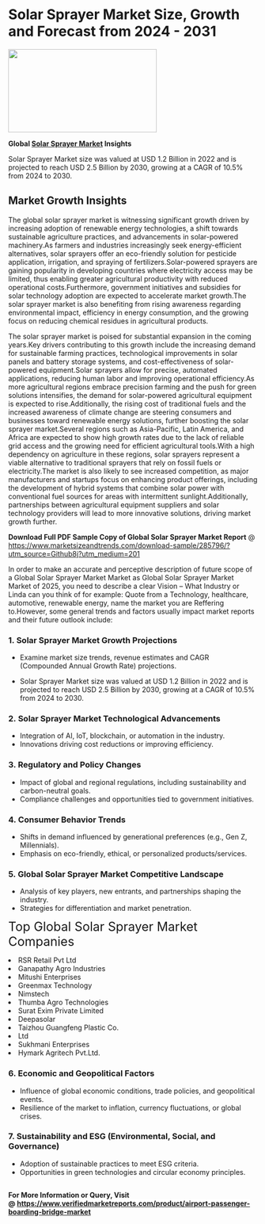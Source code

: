 <H1>Solar Sprayer Market Size, Growth and Forecast from 2024 - 2031</H1><img class="aligncenter size-medium wp-image-584254" src="https://thirdeyenews.in/wp-content/uploads/2024/09/Global-Market-Research-300x168.jpeg" alt="" width="300" height="168" /><p><strong>Global&nbsp;<a href="https://www.marketsizeandtrends.com/download-sample/285796/?utm_source=Github8j?utm_medium=201">Solar Sprayer Market</a> Insights</strong></p><p>Solar Sprayer Market size was valued at USD 1.2 Billion in 2022 and is projected to reach USD 2.5 Billion by 2030, growing at a CAGR of 10.5% from 2024 to 2030.</p><p><h2>Market Growth Insights</h2> <p>The global solar sprayer market is witnessing significant growth driven by increasing adoption of renewable energy technologies, a shift towards sustainable agriculture practices, and advancements in solar-powered machinery.As farmers and industries increasingly seek energy-efficient alternatives, solar sprayers offer an eco-friendly solution for pesticide application, irrigation, and spraying of fertilizers.Solar-powered sprayers are gaining popularity in developing countries where electricity access may be limited, thus enabling greater agricultural productivity with reduced operational costs.Furthermore, government initiatives and subsidies for solar technology adoption are expected to accelerate market growth.The solar sprayer market is also benefiting from rising awareness regarding environmental impact, efficiency in energy consumption, and the growing focus on reducing chemical residues in agricultural products. </p> <p>The solar sprayer market is poised for substantial expansion in the coming years.Key drivers contributing to this growth include the increasing demand for sustainable farming practices, technological improvements in solar panels and battery storage systems, and cost-effectiveness of solar-powered equipment.Solar sprayers allow for precise, automated applications, reducing human labor and improving operational efficiency.As more agricultural regions embrace precision farming and the push for green solutions intensifies, the demand for solar-powered agricultural equipment is expected to rise.Additionally, the rising cost of traditional fuels and the increased awareness of climate change are steering consumers and businesses toward renewable energy solutions, further boosting the solar sprayer market.Several regions such as Asia-Pacific, Latin America, and Africa are expected to show high growth rates due to the lack of reliable grid access and the growing need for efficient agricultural tools.With a high dependency on agriculture in these regions, solar sprayers represent a viable alternative to traditional sprayers that rely on fossil fuels or electricity.The market is also likely to see increased competition, as major manufacturers and startups focus on enhancing product offerings, including the development of hybrid systems that combine solar power with conventional fuel sources for areas with intermittent sunlight.Additionally, partnerships between agricultural equipment suppliers and solar technology providers will lead to more innovative solutions, driving market growth further.</p><p><span class=""><strong>Download Full PDF Sample Copy of Global Solar Sprayer Market Report</strong> @ <a href="https://www.marketsizeandtrends.com/download-sample/285796/?utm_source=Github8j?utm_medium=201" target="_blank">https://www.marketsizeandtrends.com/download-sample/285796/?utm_source=Github8j?utm_medium=201</a></span></p><p>In order to make an accurate and perceptive description of future scope of a Global&nbsp;Solar Sprayer Market Market as Global&nbsp;Solar Sprayer Market Market of 2025, you need to describe a clear Vision &ndash; What Industry or Linda can you think of for example: Quote from a Technology, healthcare, automotive, renewable energy, name the market you are Reffering to.However, some general trends and factors usually impact market reports and their future outlook include:</p><h3>1.&nbsp;<strong>Solar Sprayer Market Growth Projections</strong></h3><ul><li>Examine market size trends, revenue estimates and CAGR (Compounded Annual Growth Rate) projections.</li><li><p>Solar Sprayer Market size was valued at USD 1.2 Billion in 2022 and is projected to reach USD 2.5 Billion by 2030, growing at a CAGR of 10.5% from 2024 to 2030.</p></li></ul><h3>2.&nbsp;<strong>Solar Sprayer Market Technological Advancements</strong></h3><ul><li>Integration of AI, IoT, blockchain, or automation in the industry.</li><li>Innovations driving cost reductions or improving efficiency.</li></ul><h3>3.&nbsp;<strong>Regulatory and Policy Changes</strong></h3><ul><li>Impact of global and regional regulations, including sustainability and carbon-neutral goals.</li><li>Compliance challenges and opportunities tied to government initiatives.</li></ul><h3>4.&nbsp;<strong>Consumer Behavior Trends</strong></h3><ul><li>Shifts in demand influenced by generational preferences (e.g., Gen Z, Millennials).</li><li>Emphasis on eco-friendly, ethical, or personalized products/services.</li></ul><h3>5.&nbsp;<strong>Global Solar Sprayer Market Competitive Landscape</strong></h3><ul><li>Analysis of key players, new entrants, and partnerships shaping the industry.</li><li>Strategies for differentiation and market penetration.</li></ul><p data-pm-slice="1 1 []"><span style="color: inherit; font-family: inherit; font-size: 25px;">Top Global Solar Sprayer Market Companies</span></p><div class="" data-test-id=""><p><li>RSR Retail Pvt Ltd</li><li> Ganapathy Agro Industries</li><li> Mitushi Enterprises</li><li> Greenmax Technology</li><li> Nimstech</li><li> Thumba Agro Technologies</li><li> Surat Exim Private Limited</li><li> Deepasolar</li><li> Taizhou Guangfeng Plastic Co.</li><li>Ltd</li><li> Sukhmani Enterprises</li><li> Hymark Agritech Pvt.Ltd.</li></p></div><h3>6.&nbsp;<strong>Economic and Geopolitical Factors</strong></h3><ul><li>Influence of global economic conditions, trade policies, and geopolitical events.</li><li>Resilience of the market to inflation, currency fluctuations, or global crises.</li></ul><h3>7.&nbsp;<strong>Sustainability and ESG (Environmental, Social, and Governance)</strong></h3><ul><li>Adoption of sustainable practices to meet ESG criteria.</li><li>Opportunities in green technologies and circular economy principles.</li></ul><h2><strong style="font-size: 14px;">For More Information or Query, Visit @&nbsp;</strong><a style="background-color: #ffffff; font-size: 14px;" href="https://www.marketsizeandtrends.com/report/solar-sprayer-market/" target="_blank">https://www.verifiedmarketreports.com/product/airport-passenger-boarding-bridge-market</a></h2>